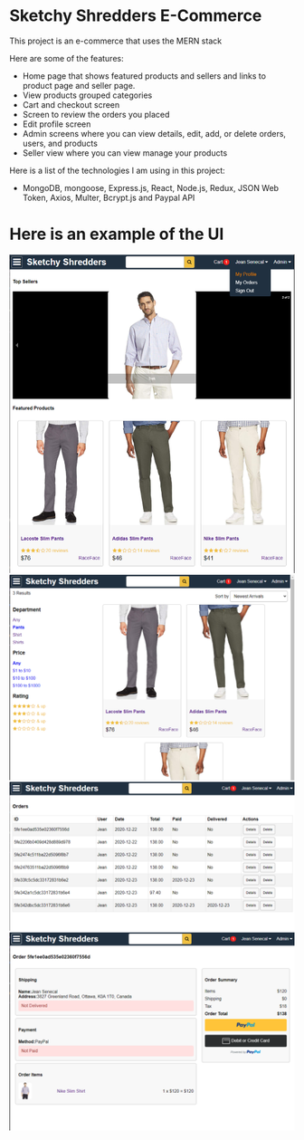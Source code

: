 # Sketchy Shredders E-Commerce
This project is an e-commerce that uses the MERN stack

Here are some of the features:
- Home page that shows featured products and sellers and links to product page and seller page.
- View products grouped categories
- Cart and checkout screen
- Screen to review the orders you placed
- Edit profile screen
- Admin screens where you can view details, edit, add, or delete orders, users, and products
- Seller view where you can view manage your products

Here is a list of the technologies I am using in this project:
- MongoDB, mongoose, Express.js, React, Node.js, Redux, JSON Web Token, Axios, Multer, Bcrypt.js and Paypal API 

# Here is an example of the UI
![alt text](https://github.com/jeansenecal/sketchy-shredders-shop/blob/main/img1.PNG)
![alt text](https://github.com/jeansenecal/sketchy-shredders-shop/blob/main/img2.PNG)
![alt text](https://github.com/jeansenecal/sketchy-shredders-shop/blob/main/img3.PNG)
![alt text](https://github.com/jeansenecal/sketchy-shredders-shop/blob/main/img4.PNG)

